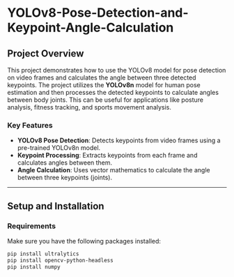 # YOLOv8-Pose-Detection-and-Keypoint-Angle-Calculation

## Project Overview

This project demonstrates how to use the YOLOv8 model for pose detection on video frames and calculates the angle between three detected keypoints. The project utilizes the **YOLOv8n** model for human pose estimation and then processes the detected keypoints to calculate angles between body joints. This can be useful for applications like posture analysis, fitness tracking, and sports movement analysis.

### Key Features
- **YOLOv8 Pose Detection**: Detects keypoints from video frames using a pre-trained YOLOv8n model.
- **Keypoint Processing**: Extracts keypoints from each frame and calculates angles between them.
- **Angle Calculation**: Uses vector mathematics to calculate the angle between three keypoints (joints).

---

## Setup and Installation

### Requirements

Make sure you have the following packages installed:

```bash
pip install ultralytics
pip install opencv-python-headless
pip install numpy
